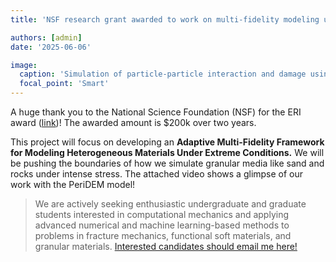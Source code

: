 ```yaml
---
title: 'NSF research grant awarded to work on multi-fidelity modeling using PeriDEM'

authors: [admin]
date: '2025-06-06'

image:
  caption: 'Simulation of particle-particle interaction and damage using PeriDEM'
  focal_point: 'Smart'
---
```


A huge thank you to the National Science Foundation (NSF) for the ERI award ([link](https://www.nsf.gov/awardsearch/showAward?AWD_ID=2502279))! The awarded amount is $200k over two years. 

This project will focus on developing an **Adaptive Multi-Fidelity Framework for Modeling Heterogeneous Materials Under Extreme Conditions.** We will be pushing the boundaries of how we simulate granular media like sand and rocks under intense stress. The attached video shows a glimpse of our work with the PeriDEM model!

> We are actively seeking enthusiastic undergraduate and graduate students interested in computational mechanics and applying advanced numerical and machine learning-based methods to problems in fracture mechanics, functional soft materials, and granular materials. [Interested candidates should email me here!](mailto:prashant.jha@sdsmt.edu)
